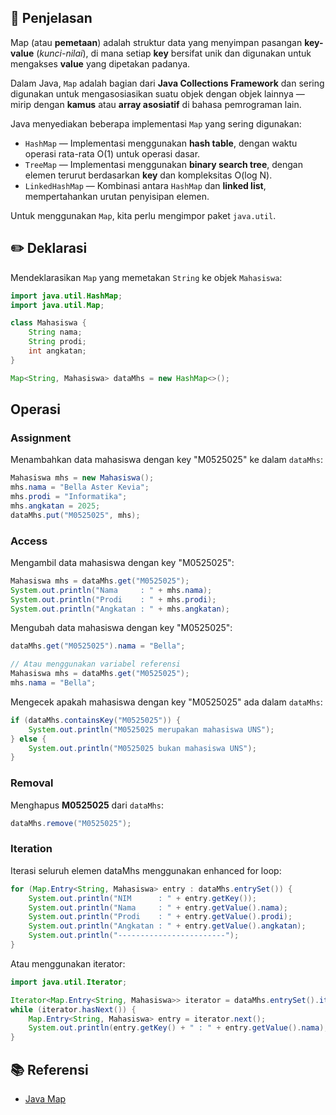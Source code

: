 ## 📑 Penjelasan

Map (atau **pemetaan**) adalah struktur data yang menyimpan pasangan **key-value** (*kunci-nilai*), di mana setiap **key** bersifat unik dan digunakan untuk mengakses **value** yang dipetakan padanya. 

Dalam Java, `Map` adalah bagian dari **Java Collections Framework** dan sering digunakan untuk mengasosiasikan suatu objek dengan objek lainnya — mirip dengan **kamus** atau **array asosiatif** di bahasa pemrograman lain.

Java menyediakan beberapa implementasi `Map` yang sering digunakan:
- `HashMap` — Implementasi menggunakan **hash table**, dengan waktu operasi rata-rata O(1) untuk operasi dasar.
- `TreeMap` — Implementasi menggunakan **binary search tree**, dengan elemen terurut berdasarkan **key** dan kompleksitas O(log N).
- `LinkedHashMap` — Kombinasi antara `HashMap` dan **linked list**, mempertahankan urutan penyisipan elemen.

Untuk menggunakan `Map`, kita perlu mengimpor paket `java.util`.

## ✏️ Deklarasi

Mendeklarasikan `Map` yang memetakan `String` ke objek `Mahasiswa`:
```java
import java.util.HashMap;
import java.util.Map;

class Mahasiswa {
    String nama;
    String prodi;
    int angkatan;
}

Map<String, Mahasiswa> dataMhs = new HashMap<>();
```

## Operasi

### Assignment
Menambahkan data mahasiswa dengan key "M0525025" ke dalam `dataMhs`:
```java
Mahasiswa mhs = new Mahasiswa();
mhs.nama = "Bella Aster Kevia";
mhs.prodi = "Informatika";
mhs.angkatan = 2025;
dataMhs.put("M0525025", mhs);
```

### Access

Mengambil data mahasiswa dengan key "M0525025":
```java
Mahasiswa mhs = dataMhs.get("M0525025");
System.out.println("Nama     : " + mhs.nama);
System.out.println("Prodi    : " + mhs.prodi);
System.out.println("Angkatan : " + mhs.angkatan);
```

Mengubah data mahasiswa dengan key "M0525025":
```java
dataMhs.get("M0525025").nama = "Bella";

// Atau menggunakan variabel referensi
Mahasiswa mhs = dataMhs.get("M0525025");
mhs.nama = "Bella";
```

Mengecek apakah mahasiswa dengan key "M0525025" ada dalam `dataMhs`:
```java
if (dataMhs.containsKey("M0525025")) {
    System.out.println("M0525025 merupakan mahasiswa UNS");
} else {
    System.out.println("M0525025 bukan mahasiswa UNS");
}
```

### Removal

Menghapus **M0525025** dari `dataMhs`:
```java
dataMhs.remove("M0525025");
```

### Iteration

Iterasi seluruh elemen dataMhs menggunakan enhanced for loop:
```java
for (Map.Entry<String, Mahasiswa> entry : dataMhs.entrySet()) {
    System.out.println("NIM      : " + entry.getKey());
    System.out.println("Nama     : " + entry.getValue().nama);
    System.out.println("Prodi    : " + entry.getValue().prodi);
    System.out.println("Angkatan : " + entry.getValue().angkatan);
    System.out.println("------------------------");
}
```

Atau menggunakan iterator:
```java
import java.util.Iterator;

Iterator<Map.Entry<String, Mahasiswa>> iterator = dataMhs.entrySet().iterator();
while (iterator.hasNext()) {
    Map.Entry<String, Mahasiswa> entry = iterator.next();
    System.out.println(entry.getKey() + " : " + entry.getValue().nama);
}

```

## 📚 Referensi

- [Java Map](https://docs.oracle.com/javase/8/docs/api/java/util/Map.html)
